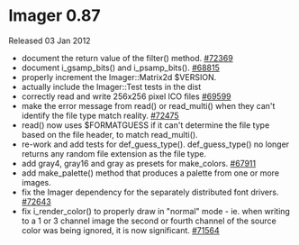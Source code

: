 # Imager 0.87

Released 03 Jan 2012

- document the return value of the filter() method. [#72369](https://github.com/tonycoz/imager/issues/72369) 
- document i_gsamp_bits() and i_psamp_bits(). [#68815](https://github.com/tonycoz/imager/issues/68815) 
- properly increment the Imager::Matrix2d $VERSION. 
- actually include the Imager::Test tests in the dist 
- correctly read and write 256x256 pixel ICO files [#69599](https://github.com/tonycoz/imager/issues/69599) 
- make the error message from read() or read_multi() when they can't identify the file type match reality. [#72475](https://github.com/tonycoz/imager/issues/72475) 
- read() now uses $FORMATGUESS if it can't determine the file type based on the file header, to match read_multi(). 
- re-work and add tests for def_guess_type(). def_guess_type() no longer returns any random file extension as the file type. 
- add gray4, gray16 and gray as presets for make_colors. [#67911](https://github.com/tonycoz/imager/issues/67911) 
- add make_palette() method that produces a palette from one or more images. 
- fix the Imager dependency for the separately distributed font drivers. [#72643](https://github.com/tonycoz/imager/issues/72643) 
- fix i_render_color() to properly draw in "normal" mode - ie. when writing to a 1 or 3 channel image the second or fourth channel of the source color was being ignored, it is now significant. [#71564](https://github.com/tonycoz/imager/issues/71564)